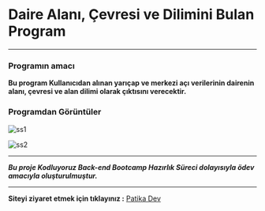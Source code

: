 # Daire Alanı, Çevresi ve Dilimini Bulan Program
-------------------------------------------------------------------- 
### Programın amacı

**Bu program Kullanıcıdan alınan yarıçap ve merkezi açı verilerinin dairenin alanı, çevresi ve alan dilimi olarak çıktısını verecektir.** 

### Programdan Görüntüler
![ss1](https://user-images.githubusercontent.com/85981579/164503795-c2687f29-498d-4a26-b01e-4a2d3e58f7c7.PNG)


![ss2](https://user-images.githubusercontent.com/85981579/164503879-4c300d14-5a84-44cb-aceb-e809f9690d2c.PNG)

--------------------------------------------------------------------



***Bu proje Kodluyoruz Back-end Bootcamp Hazırlık Süreci dolayısıyla ödev amacıyla oluşturulmuştur.***

---------------------------------------------------------------------------------
**Siteyi ziyaret etmek için tıklayınız :** [Patika Dev](https://www.patika.dev)

